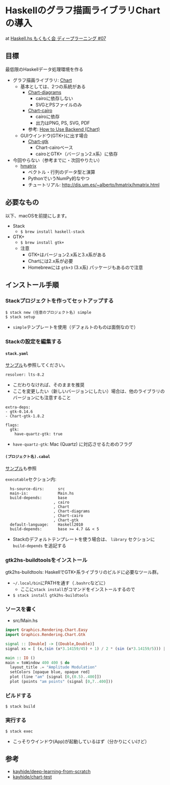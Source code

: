 # Haskellのグラフ描画ライブラリChartの導入

at [Haskell.hs もくもく会 ディープラーニング #07](https://remotehs.connpass.com/event/51656/)

## 目標

最低限のHaskellデータ処理環境を作る

- グラフ描画ライブラリ: [Chart](https://github.com/timbod7/haskell-chart/wiki)
    - 基本としては、2つの系統がある
        - [Chart-diagrams](https://hackage.haskell.org/package/Chart-diagrams)
            - cairoに依存しない
            - SVGとPSファイルのみ
        - [Chart-cairo](https://hackage.haskell.org/package/Chart-cairo)
            - cairoに依存
            - 出力はPNG, PS, SVG, PDF
        - 参考: [How to Use Backend (Chart)](https://github.com/timbod7/haskell-chart/wiki/How-to-use-backends)
    - GUIウインドウ(GTK+)に出す場合
        - [Chart-gtk](https://hackage.haskell.org/package/Chart-gtk)
            - Chart-cairoベース
            - cairoとGTK+（バージョン2.x系）に依存
- 今回やらない（参考までに・次回やりたい）
    -  [hmatrix](https://github.com/albertoruiz/hmatrix)
        - ベクトル・行列のデータ型と演算
        - PythonでいうNumPy的なやつ
        - チュートリアル: <http://dis.um.es/~alberto/hmatrix/hmatrix.html>


## 必要なもの

以下、macOSを前提にします。

- Stack
    - `$ brew install haskell-stack`
- GTK+
    - `$ brew install gtk+`
    - 注意
        - GTK+はバージョン2.x系と3.x系がある
        - Chartには2.x系が必要
        - Homebrewには `gtk+3` (3.x系) パッケージもあるので注意

## インストール手順

### Stackプロジェクトを作ってセットアップする

```
$ stack new (任意のプロジェクト名) simple
$ stack setup
```

- `simple`テンプレートを使用（デフォルトのものは面倒なので）

### Stackの設定を編集する

#### `stack.yaml`

[サンプル](https://github.com/sky-y/hs-chart-tutorial/blob/master/stack.yaml)も参照してください。

```
resolver: lts-8.2
```

- こだわりなければ、そのままを推奨
- ここを変更したい（新しいバージョンにしたい）場合は、他のライブラリのバージョンにも注意すること

```
extra-deps:
- gtk-0.14.6
- Chart-gtk-1.8.2
```

```
flags:
  gtk:
    have-quartz-gtk: true
```

- `have-quartz-gtk`: Mac (Quartz) に対応させるためのフラグ

#### `(プロジェクト名).cabal`

[サンプル](https://github.com/sky-y/hs-chart-tutorial/blob/master/chart-tutorial.cabal)も参照

`executable`セクション内:

```
  hs-source-dirs:      src
  main-is:             Main.hs
  build-depends:       base
                     , cairo
                     , Chart
                     , Chart-diagrams
                     , Chart-cairo
                     , Chart-gtk
  default-language:    Haskell2010
  build-depends:       base >= 4.7 && < 5
```

- Stackのデフォルトテンプレートを使う場合は、 `library` セクションに `build-depends` を追記する

### gtk2hs-buildtoolsをインストール

gtk2hs-buildtools: HaskellでGTK+系ライブラリのビルドに必要なツール群。

- `~/.local/bin`にPATHを通す（`.bashrc`などに）
    - ここに`stack install`がコマンドをインストールするので
- `$ stack install gtk2hs-buildtools`

### ソースを書く

- src/Main.hs

```haskell
import Graphics.Rendering.Chart.Easy
import Graphics.Rendering.Chart.Gtk

signal :: [Double] -> [(Double,Double)]
signal xs = [ (x,(sin (x*3.14159/45) + 1) / 2 * (sin (x*3.14159/5))) | x <- xs ]

main :: IO ()
main = toWindow 400 400 $ do
  layout_title .= "Amplitude Modulation"
  setColors [opaque blue, opaque red]
  plot (line "am" [signal [0,(0.5)..400]])
  plot (points "am points" (signal [0,7..400]))
```

### ビルドする

```
$ stack build
```

### 実行する

```
$ stack exec 
```

- こっそりウインドウ(App)が起動しているはず（分かりにくいけど）

## 参考

- [kayhide/deep-learning-from-scratch](https://github.com/kayhide/deep-learning-from-scratch)
- [kayhide/chart-test](https://github.com/kayhide/chart-test)
